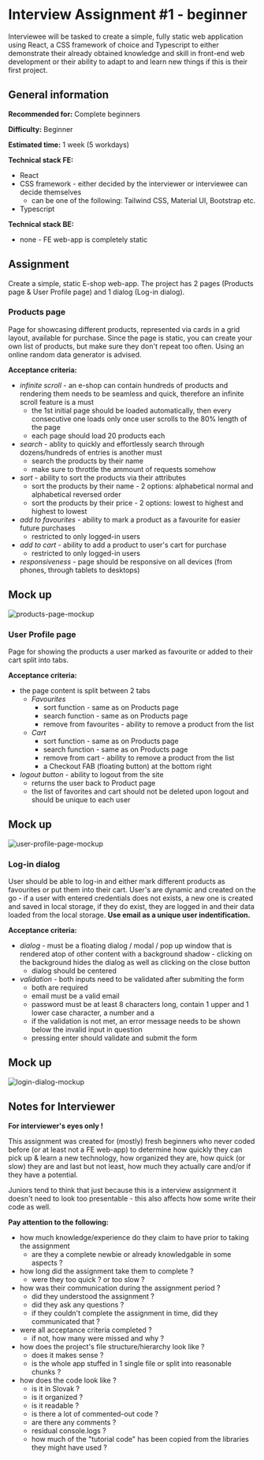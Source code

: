 # Interview Assignment #1 - beginner

Interviewee will be tasked to create a simple, fully static web application using React, a CSS framework of choice and Typescript to either demonstrate their already obtained knowledge and skill in front-end web development or their ability to adapt to and learn new things if this is their first project.

## General information

**Recommended for:** Complete beginners

**Difficulty:** Beginner

**Estimated time:** 1 week (5 workdays)

**Technical stack FE:**
  - React
  - CSS framework - either decided by the interviewer or interviewee can decide themselves
    - can be one of the following: Tailwind CSS, Material UI, Bootstrap etc.
  - Typescript


**Technical stack BE:**
  - none - FE web-app is completely static

## Assignment

Create a simple, static E-shop web-app. The project has 2 pages (Products page & User Profile page) and 1 dialog (Log-in dialog).

### Products page
Page for showcasing different products, represented via cards in a grid layout, available for purchase. Since the page is static, you can create your own list of products, but make sure they don't repeat too often. Using an online random data generator is advised.

**Acceptance criteria:**
  - *infinite scroll* - an e-shop can contain hundreds of products and rendering them needs to be seamless and quick, therefore an infinite scroll feature is a must
    - the 1st initial page should be loaded automatically, then every consecutive one loads only once user scrolls to the 80% length of the page
    - each page should load 20 products each
  - *search* - ablity to quickly and effortlessly search through dozens/hundreds of entries is another must
    - search the products by their name
    - make sure to throttle the ammount of requests somehow
  - *sort* - ability to sort the products via their attributes
    - sort the products by their name - 2 options: alphabetical normal and alphabetical reversed order
    - sort the products by their price - 2 options: lowest to highest and highest to lowest
  - *add to favourites* - ability to mark a product as a favourite for easier future purchases
    - restricted to only logged-in users
  - *add to cart* - ability to add a product to user's cart for purchase
    - restricted to only logged-in users
  - *responsiveness* - page should be responsive on all devices (from phones, through tablets to desktops)

## Mock up
![products-page-mockup](https://github.com/Kh0di/interview-assignement-1/blob/master/mockup%20-%20products%20page.png?raw=true)

### User Profile page

Page for showing the products a user marked as favourite or added to their cart split into tabs.

**Acceptance criteria:**
  - the page content is split between 2 tabs
    - *Favourites*
      - sort function - same as on Products page
      - search function - same as on Products page
      - remove from favourites - ability to remove a product from the list
    - *Cart*
      - sort function - same as on Products page
      - search function - same as on Products page
      - remove from cart - ability to remove a product from the list
      - a Checkout FAB (floating button) at the bottom right
  - *logout button* - ability to logout from the site
    - returns the user back to Product page
    - the list of favorites and cart should not be deleted upon logout and should be unique to each user

## Mock up
![user-profile-page-mockup](https://github.com/Kh0di/interview-assignement-1/blob/master/mockup%20-%20profil%20page.png?raw=true)

### Log-in dialog

User should be able to log-in and either mark different products as favourites or put them into their cart.
User's are dynamic and created on the go - if a user with entered credentials does not exists, a new one is created and saved in local storage, if they do exist, they are logged in and their data loaded from the local storage. **Use email as a unique user indentification.**

**Acceptance criteria:**
  - *dialog* - must be a floating dialog / modal / pop up window that is rendered atop of other content with a background shadow - clicking on the background hides the dialog as well as clicking on the close button
    - dialog should be centered
  - *validation* - both inputs need to be validated after submiting the form
    - both are required
    - email must be a valid email
    - password must be at least 8 characters long, contain 1 upper and 1 lower case character, a number and a 
    - if the validation is not met, an error message needs to be shown below the invalid input in question
    - pressing enter should validate and submit the form

## Mock up
![login-dialog-mockup](https://github.com/Kh0di/interview-assignement-1/blob/master/mockup%20-%20log%20in%20dialog.png?raw=true)

## Notes for Interviewer

**For interviewer's eyes only !**

This assignment was created for (mostly) fresh beginners who never coded before (or at least not a FE web-app) to determine how quickly they can pick up & learn a new technology, how organized they are, how quick (or slow) they are and last but not least, how much they actually care and/or if they have a potential.

Juniors tend to think that just because this is a interview assignment it doesn't need to look too presentable - this also affects how some write their code as well.

**Pay attention to the following:**
  - how much knowledge/experience do they claim to have prior to taking the assignment
    - are they a complete newbie or already knowledgable in some aspects ?
  - how long did the assignment take them to complete ?
    - were they too quick ? or too slow ?
  - how was their communication during the assignment period ?
    - did they understood the assignment ?
    - did they ask any questions ?
    - if they couldn't complete the assignment in time, did they communicated that ?
  - were all acceptance criteria completed ?
    - if not, how many were missed and why ?
  - how does the project's file structure/hierarchy look like ?
    - does it makes sense ?
    - is the whole app stuffed in 1 single file or split into reasonable chunks ?
  - how does the code look like ?
    - is it in Slovak ?
    - is it organized ?
    - is it readable ?
    - is there a lot of commented-out code ?
    - are there any comments ?
    - residual console.logs ?
    - how much of the "tutorial code" has been copied from the libraries they might have used ?
